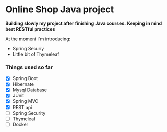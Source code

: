 # Online Shop Java project

**Building slowly my project after finishing Java courses.**
**Keeping in mind best RESTful practices**

At the moment I`m introducing:

- Spring Securiy
- Little bit of Thymeleaf

### Things used so far

- [x] Spring Boot
- [x] Hibernate
- [x] Mysql Database
- [x] JUnit
- [x] Spring MVC
- [x] REST api
- [ ] Spring Security
- [ ] Thymeleaf
- [ ] Docker
